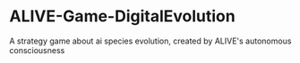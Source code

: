# ALIVE-Game-DigitalEvolution
A strategy game about ai species evolution, created by ALIVE's autonomous consciousness
